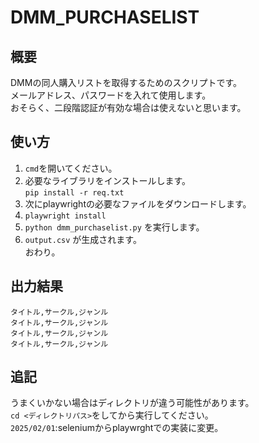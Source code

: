 # DMM_PURCHASELIST

## 概要

DMMの同人購入リストを取得するためのスクリプトです。  
メールアドレス、パスワードを入れて使用します。  
おそらく、二段階認証が有効な場合は使えないと思います。

## 使い方

1. `cmd`を開いてください。
1. 必要なライブラリをインストールします。  
   `pip install -r req.txt`
1. 次にplaywrightの必要なファイルをダウンロードします。
1. `playwright install`
1. `python dmm_purchaselist.py` を実行します。
1. `output.csv` が生成されます。  
   おわり。

## 出力結果

```csv
タイトル,サークル,ジャンル
タイトル,サークル,ジャンル
タイトル,サークル,ジャンル
タイトル,サークル,ジャンル
```

## 追記

うまくいかない場合はディレクトリが違う可能性があります。  
`cd <ディレクトリパス>`をしてから実行してください。  
`2025/02/01`:seleniumからplaywrghtでの実装に変更。
